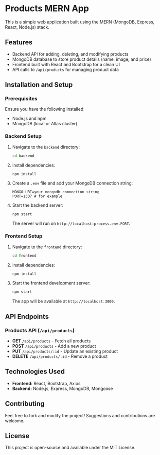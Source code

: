 # Products MERN App

This is a simple web application built using the MERN (MongoDB, Express, React, Node.js) stack.

## Features
- Backend API for adding, deleting, and modifying products
- MongoDB database to store product details (name, image, and price)
- Frontend built with React and Bootstrap for a clean UI
- API calls to `/api/products` for managing product data

## Installation and Setup

### Prerequisites
Ensure you have the following installed:
- Node.js and npm
- MongoDB (local or Atlas cluster)

### Backend Setup
1. Navigate to the `backend` directory:
   ```sh
   cd backend
   ```
2. Install dependencies:
   ```sh
   npm install
   ```
3. Create a `.env` file and add your MongoDB connection string:
   ```
   MONGO_URI=your_mongodb_connection_string
   PORT=1337 # for example
   ```
4. Start the backend server:
   ```sh
   npm start
   ```
   The server will run on `http://localhost:process.env.PORT`.

### Frontend Setup
1. Navigate to the `frontend` directory:
   ```sh
   cd frontend
   ```
2. Install dependencies:
   ```sh
   npm install
   ```
3. Start the frontend development server:
   ```sh
   npm start
   ```
   The app will be available at `http://localhost:3000`.

## API Endpoints
### Products API (`/api/products`)
- **GET** `/api/products` - Fetch all products
- **POST** `/api/products` - Add a new product
- **PUT** `/api/products/:id` - Update an existing product
- **DELETE** `/api/products/:id` - Remove a product

## Technologies Used
- **Frontend:** React, Bootstrap, Axios
- **Backend:** Node.js, Express, MongoDB, Mongoose

## Contributing
Feel free to fork and modify the project! Suggestions and contributions are welcome.

## License
This project is open-source and available under the MIT License.

